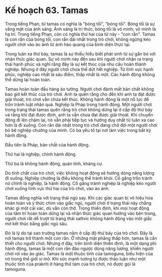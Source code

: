 # Kế hoạch 63. Tamas

Trong tiếng Phạn, từ tamas có nghĩa là "bóng tối", "bóng tối". Bóng tối là sự vắng mặt của ánh sáng. Ánh sáng là tri thức, bóng tối là vô minh; vô minh là hạ trí. Trong tiếng Phạn, còn có nghĩa thứ hai của từ này - "con rắn". Tamas là con rắn của bóng tối, con rắn dài nhất trong trò chơi, không ngừng kéo người chơi vào ảo ảnh từ ánh hào quang của bình diện thực tại.

Trong luân xa thứ bảy, tamas là sự thiếu hiểu biết phát sinh từ sự gắn bó với nhận thức giác quan. Sự vô minh này đến sau khi người chơi nhận ra trạng thái hạnh phúc và nghĩ rằng đây là sự kết thúc của nhu cầu hoàn thành nghiệp. Nhưng ở đây người chơi chưa thể dứt hết nghiệp. Từ lĩnh vực hạnh phúc, nghiệp cao nhất là sáu điểm, thấp nhất là một. Các hành động không thể dừng lại hoàn toàn.

Tamas hoàn toàn đầu hàng ảo tưởng. Người chơi đánh mất bản chất không bao giờ kết thúc của trò chơi. Anh ta quên rằng cho đến khi anh ta đạt được giải thoát, trò chơi vẫn chưa kết thúc. Không hành động là một nỗ lực để trốn tránh luật nhân quả. Nghiệp là Pháp trong hành động. Một người chơi trong trạng thái tamas quên rằng trò chơi không dừng lại ở cấp độ thứ bảy và rằng khi đạt được định, anh ta vẫn chưa đạt được giải thoát. Khi chuyển động đi lên chậm lại, nó vẫn phải tiếp tục và hướng duy nhất từ luân xa cao hơn là đi xuống. Con rắn dài nhất trong trò chơi đang chờ đợi một người chơi bỏ bê nghiệp chướng của mình. Có ba yếu tố tại nơi làm việc trong bất kỳ hành động.

Đầu tiên là Pháp, bản chất của hành động.

Thứ hai là nghiệp, chính hành động.

Thứ ba là không hành động, quán tính, kháng cự.

Do tính chất của trò chơi, việc không hoạt động sẽ hướng dòng năng lượng đi xuống. Nghiệp chướng là điều không thể tránh khỏi. Cố gắng trốn tránh nó chính là nghiệp, là hành động. Cố gắng tránh nghiệp là nghiệp kéo người chơi xuống lĩnh vực thứ hai của trò chơi, vào ảo ảnh.

Tamas đồng nghĩa với trạng thái ngủ say. Khi các giác quan bị vô hiệu hóa hoàn toàn và ý thức chìm vào giấc ngủ, người chơi ở trạng thái này chẳng khác gì một cái xác, dù vẫn còn thở. Trong thiền định, khi mọi hoạt động của tâm trí hoàn toàn dừng lại và nhận thức giác quan hướng vào bên trong, người chơi rất dễ trượt từ trạng thái sattvic không hành động vào một giấc mơ kết thúc bằng giấc ngủ sâu.

Đó là lý do tại sao trường tamas nằm ở cấp độ thứ bảy của trò chơi. Đây là nơi tamas trở thành một con rắn. Ở những mặt phẳng thấp hơn, tamas là cần thiết cho người chơi. Nhưng ở đây, trên bình diện thiền định, là một dạng phi hành động, tamas là một con rắn đảo ngược dòng năng lượng, khiến người chơi rơi vào ảo giác. Tamas là một thuộc tính của tamoguna, biểu hiện của nó trong thế giới vi mô. Khi sức mạnh tương tự được thảo luận như một thuộc tính của prakriti ở hàng thứ tám của trò chơi, nó được gọi là tamoguna.
